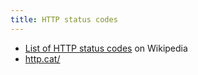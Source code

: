 ```yaml
---
title: HTTP status codes
---
```


- [List of HTTP status codes](https://en.wikipedia.org/wiki/List_of_HTTP_status_codes) on Wikipedia
- [http.cat/](https://http.cat/)
